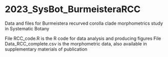 # 2023_SysBot_BurmeisteraRCC
Data and files for Burmeistera recurved corolla clade morphometrics study in Systematic Botany

File RCC_code.R is the R code for data analysis and producing figures
File Data_RCC_complete.csv is the morphometric data, also available in supplementary materials of publication
